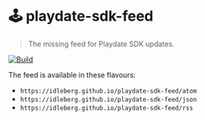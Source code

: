 # 🕹 playdate-sdk-feed

> The missing feed for Playdate SDK updates.

[![Build](https://img.shields.io/github/actions/workflow/status/idleberg/playdate-sdk-feed/gh-pages.yml?style=for-the-badge)](https://github.com/idleberg/playdate-sdk-feed/releases)

The feed is available in these flavours:

- `https://idleberg.github.io/playdate-sdk-feed/atom`
- `https://idleberg.github.io/playdate-sdk-feed/json`
- `https://idleberg.github.io/playdate-sdk-feed/rss`
